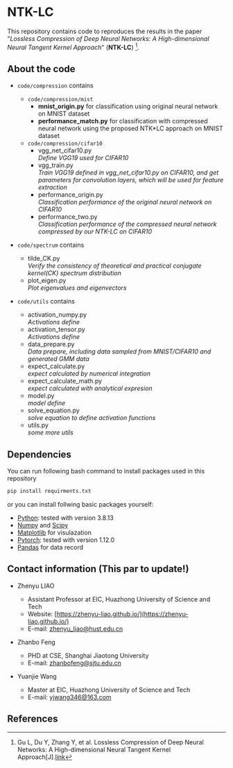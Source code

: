 # NTK-LC

This repository contains code to reproduces the results in the paper "*Lossless Compression of Deep Neural Networks: A High-dimensional Neural Tangent Kernel Approach*" (**NTK-LC**) [^1].

## About the code

* `code/compression` contains
  * `code/compression/mist`
    * **mnist_origin.py** for classification using original neural network on MNIST dataset
    * **performance_match.py** for classification with compressed neural network using the proposed NTK*LC approach on MNIST dataset
  * `code/compression/cifar10`
    * vgg_net_cifar10.py  
    *Define VGG19 used for CIFAR10*
    * vgg_train.py  
    *Train VGG19 defined in vgg_net_cifar10.py on CIFAR10, and get parameters for convolution layers, which will be used for feature extraction*
    * performance_origin.py  
    *Classification performance of the original neural network on CIFAR10*
    * performance_two.py  
    *Classification performance of the compressed neural network compressed by our NTK-LC on CIFAR10*

* `code/spectrum` contains
  * tilde_CK.py  
  *Verify the consistency of theoretical and practical conjugate kernel(CK) spectrum distribution*
  * plot_eigen.py  
  *Plot eigenvalues and eigenvectors*

* `code/utils` contains
  * activation_numpy.py  
  *Activations define*
  * activation_tensor.py  
  *Activations define*
  * data_prepare.py  
  *Data prepare, including data sampled from MNIST/CIFAR10 and generated GMM data*
  * expect_calculate.py  
  *expect calculated by numerical integration*
  * expect_calculate_math.py  
  *expect calculated with analytical expresion*
  * model.py  
  *model define*
  * solve_equation.py  
  *solve equation to define activation functions*
  * utils.py  
  *some more utils*

## Dependencies

You can run following bash command to install packages used in this repository
```bash
pip install requirments.txt
```

or you can install follwing basic packages yourself:

* [Python](https://www.python.org/): tested with version 3.8.13
* [Numpy](http://www.numpy.org/) and [Scipy](https://www.scipy.org/)
* [Matplotlib](http://matplotlib.org/) for visulazation
* [Pytorch](https://pytorch.org/): tested with version 1.12.0
* [Pandas](https://pandas.pydata.org/) for data record


## Contact information (This par to update!)
* Zhenyu LIAO
  * Assistant Professor at EIC, Huazhong University of Science and Tech
  * Website: [https://zhenyu-liao.github.io/](https://zhenyu-liao.github.io/)
  * E-mail: [zhenyu_liao@hust.edu.cn](mailto:zhenyu_liao@hust.edu.cn)

* Zhanbo Feng
  * PHD at CSE, Shanghai Jiaotong University
  * E-mail: [zhanbofeng@sjtu.edu.cn](mailto:zhanbofeng@sjtu.edu.cn)

* Yuanjie Wang
  * Master at EIC, Huazhong University of Science and Tech
  * E-mail: [yjwang346@163.com](mailto:yjwang346@163.com)



## References

[^1]: Gu L, Du Y, Zhang Y, et al. Lossless Compression of Deep Neural Networks: A High-dimensional Neural Tangent Kernel Approach[J].[link](https://zhenyu*liao.github.io/pdf/conf/RMT4DeepCompress_nips22.pdf)

[^2]: Ali H T, Liao Z, Couillet R. Random matrices in service of ML footprint: ternary random features with no performance loss[J]. arXiv preprint arXiv:2110.01899, 2021.[link](https://arxiv.org/abs/2110.01899)
